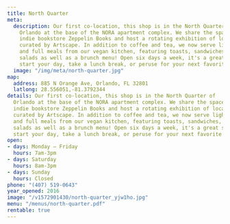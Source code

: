 ```yaml
---
title: North Quarter
meta:
  description: Our first co-location, this shop is in the North Quarter of
    Orlando at the base of the NORA apartment complex. We share the space with
    indie bookstore Zeppelin Books and host a rotating exhibition of local art
    curated by Artscape. In addition to coffee and tea, we now serve light bites
    and full meals from our vegan kitchen, featuring toasts, sandwiches, and
    salads as well as a brunch menu! Open six days a week, it's a great spot to
    start your day, take a lunch break, or peruse for your next favorite book.
  image: "/img/meta/north-quarter.jpg"
map:
  address: 885 N Orange Ave, Orlando, FL 32801
  latlong: 28.556051,-81.3792344
details: Our first co-location, this shop is in the North Quarter of
  Orlando at the base of the NORA apartment complex. We share the space with
  indie bookstore Zeppelin Books and host a rotating exhibition of local art
  curated by Artscape. In addition to coffee and tea, we now serve light bites
  and full meals from our vegan kitchen, featuring toasts, sandwiches, and
  salads as well as a brunch menu! Open six days a week, it's a great spot to
  start your day, take a lunch break, or peruse for your next favorite book.
open:
- days: Monday – Friday
  hours: 7am-3pm
- days: Saturday
  hours: 8am-3pm
- days: Sunday
  hours: Closed
phone: "(407) 519-0643"
year_opened: 2016
image: "/v1572901430/north-quarter_yjw1ho.jpg"
menu: "/menus/north-quarter.pdf"
rentable: true
---
```

